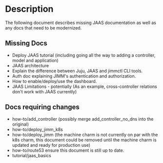 # Description

The following document describes missing JAAS documentation as well as any docs that need to be modernized.

## Missing Docs
- Deploy JAAS tutorial (including going all the way to adding a controller, model and application)
- JAAS architecture
- Explain the difference between Juju, JAAS and jimmctl CLI tools.
- Auth doc explaining JIMM's authentication and authorization.
- How to enable/deploy/use the dashboard.
- JAAS Limitations - potentially (As an example, cross-controller relations don't work with JAAS currently)

## Docs requiring changes
- how-to/add_controller (possibly merge add_controller_no_dns into the original)
- how-to/deploy_jimm_k8s
- how-to/deploy_jimm (the machine charm is not currently on par with the k8s charm, this document could be removed until the machine charm is updated and ready for production use)
- how-to/route53 ensure this document is still up to date.
- tutorial/jaas_basics

